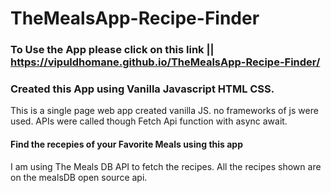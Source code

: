 # TheMealsApp-Recipe-Finder

### To Use the App please click on this link || https://vipuldhomane.github.io/TheMealsApp-Recipe-Finder/

### Created this App using Vanilla Javascript HTML CSS.

This is a single page web app created vanilla JS. no frameworks of js were used.
APIs were called though Fetch Api function with async await.

#### Find the recepies of your Favorite Meals using this app

I am using The Meals DB API to fetch the recipes. All the recipes shown are on the mealsDB open source api.
